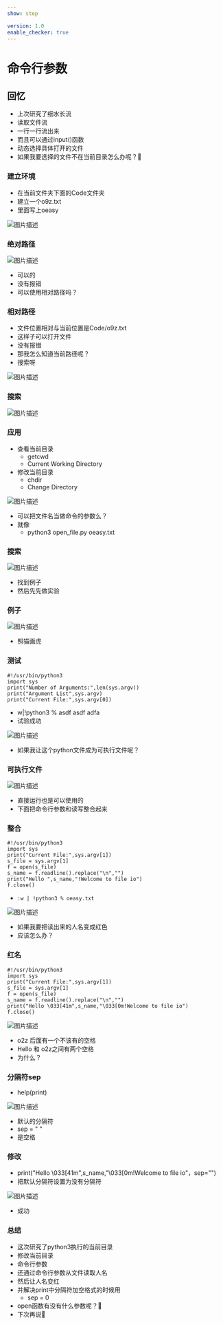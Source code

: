```yaml
---
show: step

version: 1.0
enable_checker: true
---
```


# 命令行参数
## 回忆

- 上次研究了细水长流
- 读取文件流
- 一行一行流出来
- 而且可以通过input()函数
- 动态选择具体打开的文件
- 如果我要选择的文件不在当前目录怎么办呢？🤔

### 建立环境
- 在当前文件夹下面的Code文件夹
- 建立一个o9z.txt
- 里面写上oeasy

![图片描述](https://doc.shiyanlou.com/courses/uid1190679-20210823-1629688682801)


### 绝对路径
![图片描述](https://doc.shiyanlou.com/courses/uid1190679-20210823-1629689124350)
- 可以的
- 没有报错
- 可以使用相对路径吗？



### 相对路径
- 文件位置相对与当前位置是Code/o9z.txt
- 这样子可以打开文件
- 没有报错
- 那我怎么知道当前路径呢？
- 搜索呀

![图片描述](https://doc.shiyanlou.com/courses/uid1190679-20210823-1629688927597)
### 搜索

![图片描述](https://doc.shiyanlou.com/courses/uid1190679-20210823-1629689229006)

### 应用

- 查看当前目录
	- getcwd
	- Current Working Directory
- 修改当前目录
	- chdir
	- Change Directory

![图片描述](https://doc.shiyanlou.com/courses/uid1190679-20210823-1629689413012)

- 可以把文件名当做命令的参数么？
- 就像
	- python3 open_file.py oeasy.txt

### 搜索

![图片描述](https://doc.shiyanlou.com/courses/uid1190679-20210823-1629689700441)

- 找到例子
- 然后先先做实验

### 例子

![图片描述](https://doc.shiyanlou.com/courses/uid1190679-20210823-1629689742641)

- 照猫画虎

### 测试

```
#!/usr/bin/python3
import sys
print("Number of Arguments:",len(sys.argv))
print("Argument List",sys.argv)
print("Current File:",sys.argv[0])

```

- w|!python3 % asdf asdf adfa
- 试验成功

![图片描述](https://doc.shiyanlou.com/courses/uid1190679-20210823-1629690029103)

- 如果我让这个python文件成为可执行文件呢？

### 可执行文件

![图片描述](https://doc.shiyanlou.com/courses/uid1190679-20210823-1629690135002)

- 直接运行也是可以使用的
- 下面把命令行参数和读写整合起来

### 整合

```
#!/usr/bin/python3
import sys
print("Current File:",sys.argv[1])
s_file = sys.argv[1]
f = open(s_file)
s_name = f.readline().replace("\n","")
print("Hello ",s_name,"!Welcome to file io")
f.close()

```

- `:w | !python3 % oeasy.txt`

![图片描述](https://doc.shiyanlou.com/courses/uid1190679-20210823-1629690458817)

- 如果我要把读出来的人名变成红色
- 应该怎么办？

### 红名

```
#!/usr/bin/python3
import sys
print("Current File:",sys.argv[1])
s_file = sys.argv[1]
f = open(s_file)
s_name = f.readline().replace("\n","")
print("Hello \033[41m",s_name,"\033[0m!Welcome to file io")
f.close()
```

![图片描述](https://doc.shiyanlou.com/courses/uid1190679-20210823-1629690772352)

- o2z 后面有一个不该有的空格
- Hello 和 o2z之间有两个空格
- 为什么？

### 分隔符sep
- help(print)

![图片描述](https://doc.shiyanlou.com/courses/uid1190679-20210823-1629691377927)

- 默认的分隔符
- sep = " " 
- 是空格

### 修改

- print("Hello \033[41m",s_name,"\033[0m!Welcome to file io"，sep="")
- 把默认分隔符设置为没有分隔符

![图片描述](https://doc.shiyanlou.com/courses/uid1190679-20210823-1629691503965)

- 成功
### 总结 
- 这次研究了python3执行的当前目录
- 修改当前目录
- 命令行参数
- 还通过命令行参数从文件读取人名
- 然后让人名变红
- 并解决print中分隔符加空格式的时候用
	- sep = 0 
- open函数有没有什么参数呢？🤔
- 下次再说👋